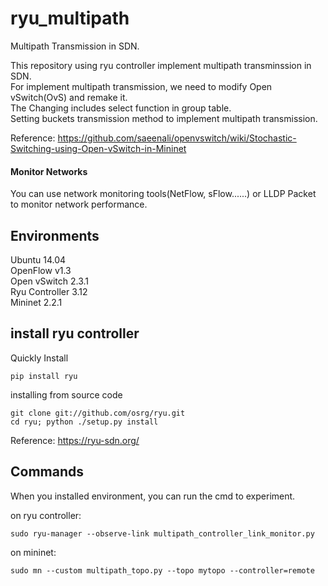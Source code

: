 # ryu_multipath
Multipath Transmission in SDN.

This repository using ryu controller implement multipath transminssion in SDN.  
For implement multipath transmission, we need to modify Open vSwitch(OvS) and remake it.  
The Changing includes select function in group table.  
Setting buckets transmission method to implement multipath transmission.  

Reference: https://github.com/saeenali/openvswitch/wiki/Stochastic-Switching-using-Open-vSwitch-in-Mininet

#### Monitor Networks

You can use network monitoring tools(NetFlow, sFlow......) or LLDP Packet to monitor network performance.


## Environments
Ubuntu 14.04  
OpenFlow v1.3  
Open vSwitch 2.3.1  
Ryu Controller 3.12  
Mininet 2.2.1  

## install ryu controller
Quickly Install  
```
pip install ryu
```

installing from source code  
```
git clone git://github.com/osrg/ryu.git
cd ryu; python ./setup.py install
```


Reference: https://ryu-sdn.org/

## Commands
When you installed environment, you can run the cmd to experiment.
  
on ryu controller:  
```
sudo ryu-manager --observe-link multipath_controller_link_monitor.py
```
  
on mininet:  
```
sudo mn --custom multipath_topo.py --topo mytopo --controller=remote
```
